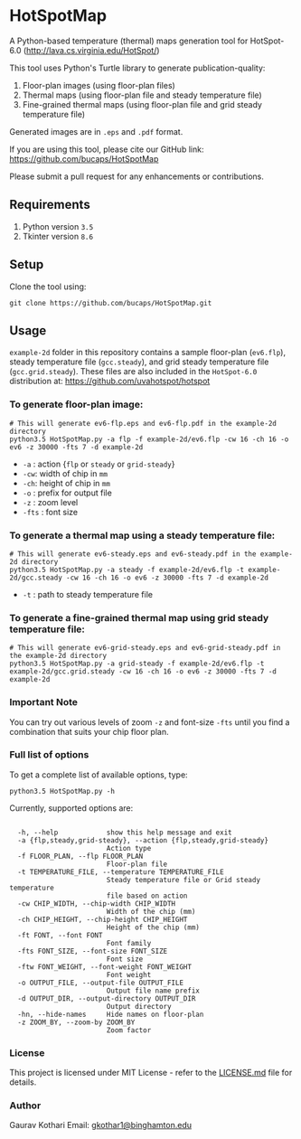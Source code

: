 # HotSpotMap
A Python-based temperature (thermal) maps generation tool for HotSpot-6.0 (http://lava.cs.virginia.edu/HotSpot/)

This tool uses Python's Turtle library to generate publication-quality:
1) Floor-plan images (using floor-plan files)
2) Thermal maps (using floor-plan file and steady temperature file)
3) Fine-grained thermal maps (using floor-plan file and grid steady temperature file)

Generated images are in `.eps` and `.pdf` format.

If you are using this tool, please cite our GitHub link: https://github.com/bucaps/HotSpotMap

Please submit a pull request for any enhancements or contributions.

## Requirements
1) Python version `3.5`
2) Tkinter version `8.6`

## Setup
Clone the tool using:
```
git clone https://github.com/bucaps/HotSpotMap.git
```

## Usage
`example-2d` folder in this repository contains a sample floor-plan (`ev6.flp`), steady temperature file (`gcc.steady`), and grid steady temperature file (`gcc.grid.steady`). These files are also included in the `HotSpot-6.0` distribution at: https://github.com/uvahotspot/hotspot

### To generate floor-plan image:

```
# This will generate ev6-flp.eps and ev6-flp.pdf in the example-2d directory
python3.5 HotSpotMap.py -a flp -f example-2d/ev6.flp -cw 16 -ch 16 -o ev6 -z 30000 -fts 7 -d example-2d
```

- `-a` : action {`flp` or `steady` or `grid-steady`}
- `-cw`: width of chip in `mm`
- `-ch`: height of chip in `mm`
- `-o` : prefix for output file
- `-z` : zoom level 
- `-fts` : font size

### To generate a thermal map using a steady temperature file:

```
# This will generate ev6-steady.eps and ev6-steady.pdf in the example-2d directory
python3.5 HotSpotMap.py -a steady -f example-2d/ev6.flp -t example-2d/gcc.steady -cw 16 -ch 16 -o ev6 -z 30000 -fts 7 -d example-2d
```

- `-t` : path to steady temperature file

### To generate a fine-grained thermal map using grid steady temperature file:

```
# This will generate ev6-grid-steady.eps and ev6-grid-steady.pdf in the example-2d directory
python3.5 HotSpotMap.py -a grid-steady -f example-2d/ev6.flp -t example-2d/gcc.grid.steady -cw 16 -ch 16 -o ev6 -z 30000 -fts 7 -d example-2d
```

### Important Note
You can try out various levels of zoom `-z` and font-size `-fts` until you find a combination that suits your chip floor plan.

### Full list of options
To get a complete list of available options, type:
```
python3.5 HotSpotMap.py -h
```

Currently, supported options are:
```

  -h, --help            show this help message and exit
  -a {flp,steady,grid-steady}, --action {flp,steady,grid-steady}
                        Action type
  -f FLOOR_PLAN, --flp FLOOR_PLAN
                        Floor-plan file
  -t TEMPERATURE_FILE, --temperature TEMPERATURE_FILE
                        Steady temperature file or Grid steady temperature
                        file based on action
  -cw CHIP_WIDTH, --chip-width CHIP_WIDTH
                        Width of the chip (mm)
  -ch CHIP_HEIGHT, --chip-height CHIP_HEIGHT
                        Height of the chip (mm)
  -ft FONT, --font FONT
                        Font family
  -fts FONT_SIZE, --font-size FONT_SIZE
                        Font size
  -ftw FONT_WEIGHT, --font-weight FONT_WEIGHT
                        Font weight
  -o OUTPUT_FILE, --output-file OUTPUT_FILE
                        Output file name prefix
  -d OUTPUT_DIR, --output-directory OUTPUT_DIR
                        Output directory
  -hn, --hide-names     Hide names on floor-plan
  -z ZOOM_BY, --zoom-by ZOOM_BY
                        Zoom factor
```

### License
This project is licensed under MIT License -  refer to the [LICENSE.md](LICENSE.md) file for details.

### Author
Gaurav Kothari
Email: gkothar1@binghamton.edu
